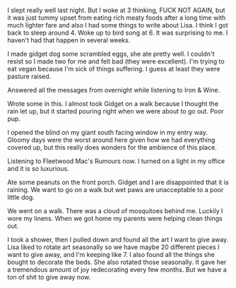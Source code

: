I slept really well last night. But I woke at 3 thinking, FUCK NOT AGAIN, but it was just tummy upset from eating rich meaty foods after a long time with much lighter fare and also I had some things to write about Lisa. I think I got back to sleep around 4. Woke up to bird song at 6. It was surprising to me. I haven't had that happen in several weeks.

I made gidget dog some scrambled eggs, she ate pretty well. I couldn't resist so I made two for me and felt bad (they were excellent). I'm trying to eat vegan because I'm sick of things suffering. I guess at least they were pasture raised.

Answered all the messages from overnight while listening to Iron & Wine. 

Wrote some in this. I almost took Gidget on a walk because I thought the rain let up, but it started pouring right when we were about to go out. Poor pup. 

I opened the blind on my giant south facing window in my entry way. Gloomy days were the worst around here given how we had everything covered up, but this really does wonders for the ambience of this place. 

Listening to Fleetwood Mac's Rumours now. I turned on a light in my office and it is so luxurious. 

Ate some peanuts on the front porch. Gidget and I are disappointed that it is raining. We want to go on a walk but wet paws are unacceptable to a poor little dog. 

We went on a walk. There was a cloud of mosquitoes behind me. Luckily I wore my linens. When we got home my parents were helping clean things out.

I took a shower, then I pulled down and found all the art I want to give away. Lisa liked to rotate art seasonally so we have maybe 20 different pieces I want to give away, and I'm keeping like 7. I also found all the things she bought to decorate the beds. She also rotated those seasonally. It gave her a tremendous amount of joy redecorating every few months. But we have a ton of shit to give away now.


